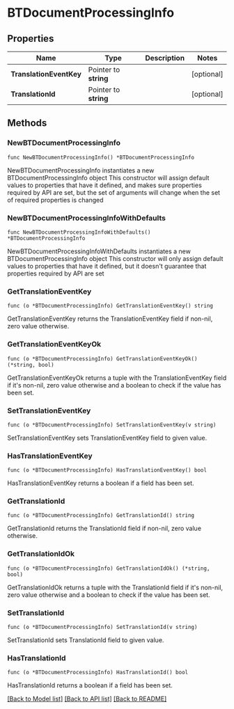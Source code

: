 # BTDocumentProcessingInfo

## Properties

Name | Type | Description | Notes
------------ | ------------- | ------------- | -------------
**TranslationEventKey** | Pointer to **string** |  | [optional] 
**TranslationId** | Pointer to **string** |  | [optional] 

## Methods

### NewBTDocumentProcessingInfo

`func NewBTDocumentProcessingInfo() *BTDocumentProcessingInfo`

NewBTDocumentProcessingInfo instantiates a new BTDocumentProcessingInfo object
This constructor will assign default values to properties that have it defined,
and makes sure properties required by API are set, but the set of arguments
will change when the set of required properties is changed

### NewBTDocumentProcessingInfoWithDefaults

`func NewBTDocumentProcessingInfoWithDefaults() *BTDocumentProcessingInfo`

NewBTDocumentProcessingInfoWithDefaults instantiates a new BTDocumentProcessingInfo object
This constructor will only assign default values to properties that have it defined,
but it doesn't guarantee that properties required by API are set

### GetTranslationEventKey

`func (o *BTDocumentProcessingInfo) GetTranslationEventKey() string`

GetTranslationEventKey returns the TranslationEventKey field if non-nil, zero value otherwise.

### GetTranslationEventKeyOk

`func (o *BTDocumentProcessingInfo) GetTranslationEventKeyOk() (*string, bool)`

GetTranslationEventKeyOk returns a tuple with the TranslationEventKey field if it's non-nil, zero value otherwise
and a boolean to check if the value has been set.

### SetTranslationEventKey

`func (o *BTDocumentProcessingInfo) SetTranslationEventKey(v string)`

SetTranslationEventKey sets TranslationEventKey field to given value.

### HasTranslationEventKey

`func (o *BTDocumentProcessingInfo) HasTranslationEventKey() bool`

HasTranslationEventKey returns a boolean if a field has been set.

### GetTranslationId

`func (o *BTDocumentProcessingInfo) GetTranslationId() string`

GetTranslationId returns the TranslationId field if non-nil, zero value otherwise.

### GetTranslationIdOk

`func (o *BTDocumentProcessingInfo) GetTranslationIdOk() (*string, bool)`

GetTranslationIdOk returns a tuple with the TranslationId field if it's non-nil, zero value otherwise
and a boolean to check if the value has been set.

### SetTranslationId

`func (o *BTDocumentProcessingInfo) SetTranslationId(v string)`

SetTranslationId sets TranslationId field to given value.

### HasTranslationId

`func (o *BTDocumentProcessingInfo) HasTranslationId() bool`

HasTranslationId returns a boolean if a field has been set.


[[Back to Model list]](../README.md#documentation-for-models) [[Back to API list]](../README.md#documentation-for-api-endpoints) [[Back to README]](../README.md)


